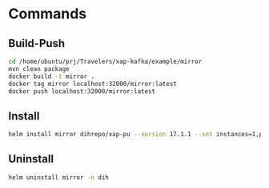 # Commands

## Build-Push

```sh
cd /home/ubuntu/prj/Travelers/xap-kafka/example/mirror
mvn clean package
docker build -t mirror .
docker tag mirror localhost:32000/mirror:latest
docker push localhost:32000/mirror:latest
```

## Install 

```sh
helm install mirror dihrepo/xap-pu --version 17.1.1 --set instances=1,partitions=0,resourceUrl=pu.jar,image.repository=localhost:32000/mirror,image.tag=latest -n dih
```

## Uninstall

```sh
helm uninstall mirror -n dih
```
